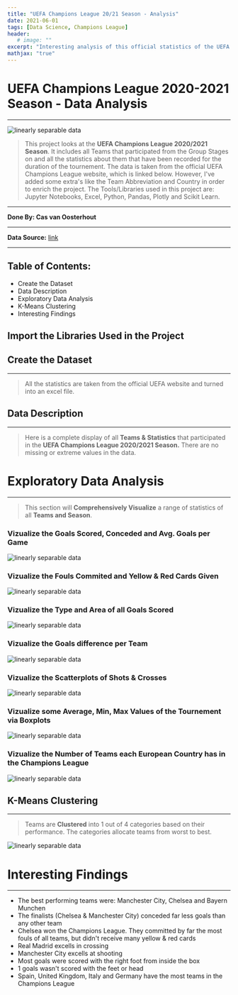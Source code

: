 ```yaml
---
title: "UEFA Champions League 20/21 Season - Analysis"
date: 2021-06-01
tags: [Data Science, Champions League]
header:
   # image: ""
excerpt: "Interesting analysis of this official statistics of the UEFA Champions League 2020/2021 Season where I **vizualize** the statistics and **KMeans Cluster** all participating teams into one of four categories"
mathjax: "true"
---
```


# UEFA Champions League 2020-2021 Season - Data Analysis
---
<img src="{{ site.url }}{{ site.baseurl }}/images/perceptron/UEFA_CL (2).png" alt="linearly separable data">

> This project looks at the **UEFA Champions League 2020/2021 Season**. It includes all Teams that participated from the Group Stages on and all the statistics about them that have been recorded for the duration of the tournement. The data is taken from the official UEFA Champions League website, which is linked below. However, I've added some extra's like the Team Abbreviation and Country in order to enrich the project. The Tools/Libraries used in this project are: Jupyter Notebooks, Excel, Python, Pandas, Plotly and Scikit Learn. 

---

**Done By: Cas van Oosterhout**

---

**Data Source:**
[link](https://www.uefa.com/uefachampionsleague/)

---

## Table of Contents: 
<ul>
    <li> Create the Dataset </li>
    <li> Data Description </li>
    <li> Exploratory Data Analysis</li>
    <li> K-Means Clustering </li>
    <li> Interesting Findings</li>
</ul>

## Import the Libraries Used in the Project
<script src="https://gist.github.com/CasvanOosterhout/b8bda2769f95350065ba073aa3addbf1.js"></script>

## Create the Dataset
---
> All the statistics are taken from the official UEFA website and turned into an excel file.

<script src="https://gist.github.com/CasvanOosterhout/8fd0c0c0f74831fcadab24873d4b946d.js"></script>

##  Data Description
---
> Here is a complete display of all **Teams & Statistics** that participated in the **UEFA Champions League 2020/2021 Season.**
There are no missing or extreme values in the data.

<script src="https://gist.github.com/CasvanOosterhout/6cda4dde9ca36b7021906930bfceeb35.js"></script>

# Exploratory Data Analysis 
---
> This section will **Comprehensively Visualize** a range of statistics of all **Teams and Season**.

### Vizualize the Goals Scored, Conceded and Avg. Goals per Game
<script src="https://gist.github.com/CasvanOosterhout/92c58b6234163c91855a9762b7bc5486.js"></script>
<img src="{{ site.url }}{{ site.baseurl }}/images/perceptron/Goals-CL.png" alt="linearly separable data">

### Vizualize the Fouls Commited and Yellow & Red Cards Given
<script src="https://gist.github.com/CasvanOosterhout/0c88bff0a7996dac6288b6f1aadf19af.js"></script>
<img src="{{ site.url }}{{ site.baseurl }}/images/perceptron/Fouls-Cl.png" alt="linearly separable data">

### Vizualize the Type and Area of all Goals Scored 
<script src="https://gist.github.com/CasvanOosterhout/f6ca767145724d92eb77fe33e029c8b9.js"></script>
<img src="{{ site.url }}{{ site.baseurl }}/images/perceptron/Pies-CL.png" alt="linearly separable data">

###  Vizualize the Goals difference per Team
<script src="https://gist.github.com/CasvanOosterhout/338b24f55aeed1db321c8854123ea169.js"></script>
<img src="{{ site.url }}{{ site.baseurl }}/images/perceptron/diff-CL.png" alt="linearly separable data">

### Vizualize the Scatterplots of Shots & Crosses
<script src="https://gist.github.com/CasvanOosterhout/922368a58a4087787bf3967534c8c35d.js"></script>
<img src="{{ site.url }}{{ site.baseurl }}/images/perceptron/Scatter-CL.png" alt="linearly separable data">

### Vizualize some Average, Min, Max Values of the Tournement via Boxplots
<script src="https://gist.github.com/CasvanOosterhout/b0ea99c62209d3aae97556e938a146b2.js"></script>
<img src="{{ site.url }}{{ site.baseurl }}/images/perceptron/Box-CL.png" alt="linearly separable data">

### Vizualize the Number of Teams each European Country has in the Champions League
<script src="https://gist.github.com/CasvanOosterhout/b38879c01c44b3bec0b07a8ff868b57f.js"></script>
<img src="{{ site.url }}{{ site.baseurl }}/images/perceptron/Map-Cl.png" alt="linearly separable data">

## K-Means Clustering
---
> Teams are **Clustered** into 1 out of 4 categories based on their performance. The categories allocate teams from worst to best.

<script src="https://gist.github.com/CasvanOosterhout/236ef47f5040b3e74496d68c610c6a09.js"></script>
<img src="{{ site.url }}{{ site.baseurl }}/images/perceptron/Cluster-CL.png" alt="linearly separable data">

# Interesting Findings
--- 
- The best performing teams were: Manchester City, Chelsea and Bayern Munchen
- The finalists (Chelsea & Manchester City) conceded far less goals than any other team
- Chelsea won the Champions League. They committed by far the most fouls of all teams, but didn't receive many yellow & red cards
- Real Madrid excells in crossing 
- Manchester City excells at shooting 
- Most goals were scored with the right foot from inside the box
- 1 goals wasn't scored with the feet or head
- Spain, United Kingdom, Italy and Germany have the most teams in the Champions League
